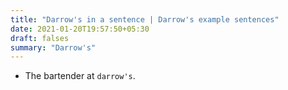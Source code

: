 ```yaml
---
title: "Darrow's in a sentence | Darrow's example sentences"
date: 2021-01-20T19:57:50+05:30
draft: falses
summary: "Darrow's"
---
```

- The bartender at `darrow's`.
                 
